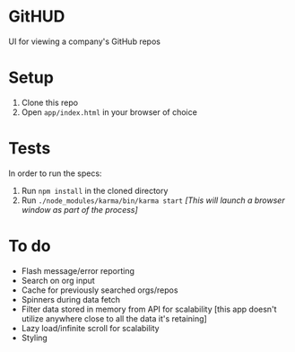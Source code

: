 # GitHUD

UI for viewing a company's GitHub repos

# Setup
1. Clone this repo
2. Open `app/index.html` in your browser of choice

# Tests
In order to run the specs:

1. Run `npm install` in the cloned directory
2. Run `./node_modules/karma/bin/karma start` _[This will launch a browser window as part of the process]_


# To do
- Flash message/error reporting
- Search on org input
- Cache for previously searched orgs/repos
- Spinners during data fetch
- Filter data stored in memory from API for scalability [this app doesn't utilize anywhere close to all the data it's retaining]
- Lazy load/infinite scroll for scalability
- Styling
